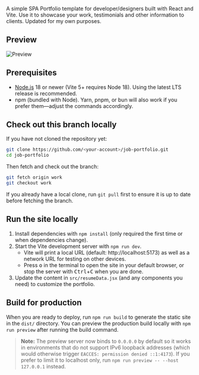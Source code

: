 A simple SPA Portfolio template for developer/designers built with React and Vite. Use it to showcase your work, testimonials and other information to clients. Updated for my own purposes.

## Preview
![Preview](https://matthewdbaldwin.com/images/preview.jpg)

## Prerequisites
- [Node.js](https://nodejs.org/) 18 or newer (Vite 5+ requires Node 18). Using the latest LTS release is recommended.
- npm (bundled with Node). Yarn, pnpm, or bun will also work if you prefer them—adjust the commands accordingly.

## Check out this branch locally

If you have not cloned the repository yet:

```bash
git clone https://github.com/<your-account>/job-portfolio.git
cd job-portfolio
```

Then fetch and check out the branch:

```bash
git fetch origin work
git checkout work
```

If you already have a local clone, run `git pull` first to ensure it is up to date before fetching the branch.

## Run the site locally
1. Install dependencies with `npm install` (only required the first time or when dependencies change).
2. Start the Vite development server with `npm run dev`.
   * Vite will print a local URL (default: http://localhost:5173) as well as a network URL for testing on other devices.
   * Press <kbd>o</kbd> in the terminal to open the site in your default browser, or stop the server with <kbd>Ctrl</kbd>+<kbd>C</kbd> when you are done.
3. Update the content in `src/resumeData.jsx` (and any components you need) to customize the portfolio.

## Build for production
When you are ready to deploy, run `npm run build` to generate the static site in the `dist/` directory. You can preview the production build locally with `npm run preview` after running the build command.

> **Note:** The preview server now binds to `0.0.0.0` by default so it works in environments that do not support IPv6 loopback addresses (which would otherwise trigger `EACCES: permission denied ::1:4173`). If you prefer to limit it to localhost only, run `npm run preview -- --host 127.0.0.1` instead.

